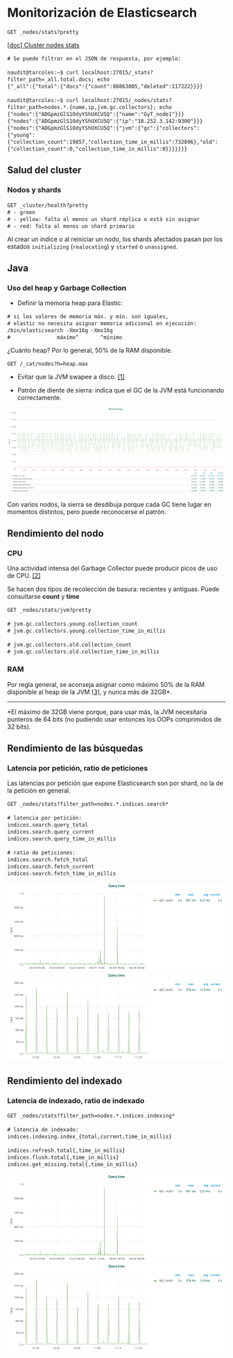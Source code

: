 # Monitorización de Elasticsearch

```
GET _nodes/stats?pretty
```
[[doc] Cluster nodes stats](https://www.elastic.co/guide/en/elasticsearch/reference/current/cluster-nodes-stats.html)
```
# Se puede filtrar en el JSON de respuesta, por ejemplo:

naudit@tarcoles:~$ curl localhost:27015/_stats?filter_path=_all.total.docs; echo
{"_all":{"total":{"docs":{"count":88863005,"deleted":117222}}}}

naudit@tarcoles:~$ curl localhost:27015/_nodes/stats?filter_path=nodes.*.{name,ip,jvm.gc.collectors}; echo
{"nodes":{"ADGpmzGlS1OdyYShUXCU5Q":{"name":"GyT_node1"}}}
{"nodes":{"ADGpmzGlS1OdyYShUXCU5Q":{"ip":"10.252.3.142:9300"}}}
{"nodes":{"ADGpmzGlS1OdyYShUXCU5Q":{"jvm":{"gc":{"collectors":{"young":{"collection_count":19857,"collection_time_in_millis":732896},"old":{"collection_count":0,"collection_time_in_millis":0}}}}}}}
```

## Salud del cluster

### Nodos y shards

```
GET _cluster/health?pretty
# - green
# - yellow: falta al menos un shard réplica o está sin asignar
# - red: falta al menos un shard primario
```

Al crear un índice o al reiniciar un nodo, los shards afectados pasan por los estados `initializing` (`realocating`) y `started` o `unassigned`.

## Java

### Uso del heap y Garbage Collection

- Definir la memoria heap para Elastic:

```
# si los valores de memoria máx. y mín. son iguales,
# elastic no necesita asignar memoria adicional en ejecución:
/bin/elasticsearch -Xmx16g -Xms16g
#               máximo^       ^mínimo

```

¿Cuánto heap? Por lo general, 50% de la RAM disponible.
```
GET /_cat/nodes?h=heap.max
```

- Evitar que la JVM swapee a disco. [[1]](https://www.notion.so/Swap-d34ce6357d094e49ab3841bd8eca57e6)

- Patrón de diente de sierra: indica que el GC de la JVM está funcionando correctamente.

![](heap_sawtooth_pattern.png)

Con varios nodos, la sierra se desdibuja porque cada GC tiene lugar en momentos distintos, pero puede reconocerse el patrón.

## Rendimiento del nodo

### CPU

Una actividad intensa del Garbage Collector puede producir picos de uso de CPU. [[2]](https://www.datadoghq.com/blog/monitor-elasticsearch-performance-metrics/#memory-usage-and-garbage-collection)

Se hacen dos tipos de recolección de basura: recientes y antiguas. Puede consultarse **count** y **time**
```
GET _nodes/stats/jvm?pretty

# jvm.gc.collectors.young.collection_count
# jvm.gc.collectors.young.collection_time_in_millis

# jvm.gc.collectors.old.collection_count
# jvm.gc.collectors.old.collection_time_in_millis
```

### RAM

Por regla general, se aconseja asignar como máximo 50% de la RAM disponible al heap de la JVM [[3]](https://www.elastic.co/guide/en/elasticsearch/guide/current/heap-sizing.html), y nunca más de 32GB*.

---
*El máximo de 32GB viene porque, para usar más, la JVM necesitaría punteros de 64 bits (no pudiendo usar entonces los OOPs comprimidos de 32 bits).

## Rendimiento de las búsquedas

### Latencia por petición, ratio de peticiones

Las latencias por petición que expone Elasticsearch son por shard, no la de la petición en general.

```
GET _nodes/stats?filter_path=nodes.*.indices.search*

# latencia por petición:
indices.search.query_total
indices.search.query_current
indices.search.query_time_in_millis

# ratio de peticiones:
indices.search.fetch_total
indices.search.fetch_current
indices.search.fetch_time_in_millis
```

![](query_time_2d.png)
![](query_time_1h.png)

## Rendimiento del indexado

### Latencia de indexado, ratio de indexado

```
GET _nodes/stats?filter_path=nodes.*.indices.indexing*

# latencia de indexado:
indices.indexing.index_{total,current,time_in_millis}

indices.refresh.total{,time_in_millis}
indices.flush.total{,time_in_millis}
indices.get_missing.total{,time_in_millis}
```

![](query_time_2d.png)
![](query_time_1h.png)
